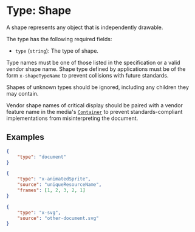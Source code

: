 # Type: Shape
A shape represents any object that is independently drawable.

The type has the following required fields:
- `type` (`string`): The type of shape.

Type names must be one of those listed in the specification or a valid vendor shape name. Shape type defined by applications must be of the form `x-shapeTypeName` to prevent collisions with future standards.

Shapes of unknown types should be ignored, including any children they may contain.

Vendor shape names of critical display should be paired with a vendor feature name in the media's [`Container`](Container.md) to prevent standards-compliant implementations from misinterpreting the document.

## Examples
```json
{
	"type": "document"
}
```

```json
{
	"type": "x-animatedSprite",
	"source": "uniqueResourceName",
	"frames": [1, 2, 3, 2, 1]
}
```

```json
{
	"type": "x-svg",
	"source": "other-document.svg"
}
```